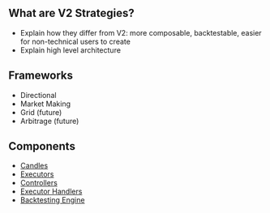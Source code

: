 ## What are V2 Strategies?

* Explain how they differ from V2: more composable, backtestable, easier for non-technical users to create
* Explain high level architecture

## Frameworks

* Directional
* Market Making
* Grid (future)
* Arbitrage (future)

## Components

* [Candles](./candles-feed.md)
* [Executors](./executors.md)
* [Controllers](./controllers.md)
* [Executor Handlers](./executors.md)
* [Backtesting Engine](/backtest.md)

